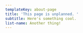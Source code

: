 ```yaml
---
templateKey: about-page
title: 'This page is unplanned. '
subtitle: Here's something cool.
list-name: Another thing!
---
```


